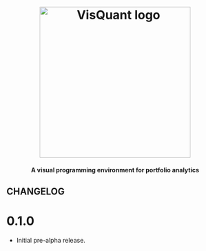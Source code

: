 <h1 align="center">
  <br>
  <img src="./vqswpa/resources/icons/visquant_logo_color_4x.png" alt="VisQuant logo" width="350">
</h1>

<h4 align="center">A visual programming environment for portfolio analytics</h4>

## CHANGELOG

# 0.1.0

- Initial pre-alpha release.
